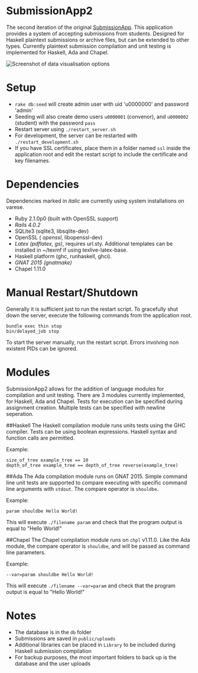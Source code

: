 SubmissionApp2
===

The second iteration of the original [SubmissionApp](https://github.com/bshlgrs/SubmissionApp). This application provides a system of accepting submissions from students. Designed for Haskell plaintext submissions or archive files, but can be extended to other types. Currently plaintext submission compilation and unit testing is implemented for Haskell, Ada and Chapel.

![Screenshot of data visualisation options](https://github.com/frankzhao/SubmissionApp2/raw/master/doc/charts.png)

Setup
===

- `rake db:seed` will create admin user with uid 'u0000000' and password 'admin'
- Seeding will also create demo users `u0000001` (convenor), and `u0000002` (student) with the password `pass`
- Restart server using `./restart_server.sh`
- For development, the server can be restarted with `./restart_development.sh`
- If you have SSL certificates, place them in a folder named `ssl` inside the application root and edit the restart script to include the certificate and key filenames.

Dependencies
===

Dependencies marked in *italic* are currently using system installations on varese.

- Ruby 2.1.0p0 (built with OpenSSL support)
- *Rails 4.0.2*
- SQLite3 (sqlite3, libsqlite-dev)
- OpenSSL ( *openssl*, libopenssl-dev)
- *Latex (pdflatex, gs)*, requires url.sty. Additional templates can be installed in ~/texmf if using texlive-latex-base.
- Haskell platform (ghc, runhaskell, ghci).
- *GNAT 2015 (gnatmake)*
- Chapel 1.11.0

Manual Restart/Shutdown
===

Generally it is sufficient just to run the restart script.
To gracefully shut down the server, execute the following commands from the application root.

```
bundle exec thin stop
bin/delayed_job stop
```

To start the server manually, run the restart script. Errors involving non existent PIDs can be ignored.

Modules
===

SubmissionApp2 allows for the addition of language modules for compilation and unit testing. There are 3 modules currently implemented, for Haskell, Ada and Chapel. Tests for execution can be specified during assignment creation. Multiple tests can be specified with newline seperation.

##Haskell
The Haskell compilation module runs units tests using the GHC compiler. Tests can be using boolean expressions. Haskell syntax and function calls are permitted.

Example:
```
size_of_tree example_tree == 10
depth_of_tree example_tree == depth_of_tree reverse(example_tree)
```

##Ada
The Ada compilation module runs on GNAT 2015. Simple command line unit tests are supported to compare executing with specific command line arguments with `stdout`. The compare operator is `shouldbe`.

Example:
```
param shouldbe Hello World!
```

This will execute `./filename param` and check that the program output is equal to "Hello World!"

##Chapel
The Chapel compilation module runs on `chpl` v1.11.0. Like the Ada module, the compare operator is `shouldbe`, and will be passed as command line parameters.

Example:
```
--var=param shouldbe Hello World!
```

This will execute `./filename --var=param` and check that the program output is equal to "Hello World!"

Notes
===

- The database is in the `db` folder
- Submissions are saved in `public/uploads`
- Additional libraries can be placed in `Library` to be included during Haskell submission compilation
- For backup purposes, the most important folders to back up is the database and the user uploads
